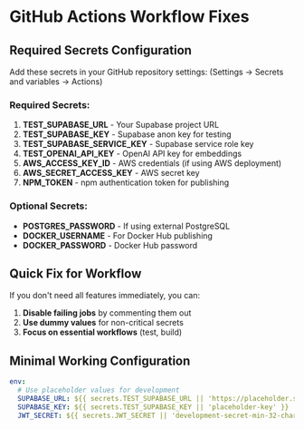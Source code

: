 # GitHub Actions Workflow Fixes

## Required Secrets Configuration

Add these secrets in your GitHub repository settings:
(Settings → Secrets and variables → Actions)

### Required Secrets:
1. **TEST_SUPABASE_URL** - Your Supabase project URL
2. **TEST_SUPABASE_KEY** - Supabase anon key for testing
3. **TEST_SUPABASE_SERVICE_KEY** - Supabase service role key
4. **TEST_OPENAI_API_KEY** - OpenAI API key for embeddings
5. **AWS_ACCESS_KEY_ID** - AWS credentials (if using AWS deployment)
6. **AWS_SECRET_ACCESS_KEY** - AWS secret key
7. **NPM_TOKEN** - npm authentication token for publishing

### Optional Secrets:
- **POSTGRES_PASSWORD** - If using external PostgreSQL
- **DOCKER_USERNAME** - For Docker Hub publishing
- **DOCKER_PASSWORD** - Docker Hub password

## Quick Fix for Workflow

If you don't need all features immediately, you can:

1. **Disable failing jobs** by commenting them out
2. **Use dummy values** for non-critical secrets
3. **Focus on essential workflows** (test, build)

## Minimal Working Configuration

```yaml
env:
  # Use placeholder values for development
  SUPABASE_URL: ${{ secrets.TEST_SUPABASE_URL || 'https://placeholder.supabase.co' }}
  SUPABASE_KEY: ${{ secrets.TEST_SUPABASE_KEY || 'placeholder-key' }}
  JWT_SECRET: ${{ secrets.JWT_SECRET || 'development-secret-min-32-chars-long' }}
```